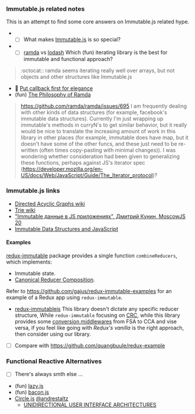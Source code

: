 ### Immutable.js related notes
This is an attempt to find some core answers on Immutable.js related hype.
* - [ ]  What makes [Immutable.js](https://facebook.github.io/immutable-js/) is so special?
* - [ ]  [ramda](https://github.com/ramda/ramda) vs [lodash](https://lodash.com/docs#map) Which (fun) iterating library is the best for immutable and functional approach?

> :octocat:: ramda seems iterating really  well over arrays, but not objects and other structures like Immutable.js 

  * :tea: [Put callback first for elegance](http://glebbahmutov.com/blog/put-callback-first-for-elegance/)
  * (fun) [The Philosophy of Ramda](https://github.com/ramda/ramda)
  
> https://github.com/ramda/ramda/issues/695 I am frequently dealing with other kinds of data structures (for example, facebook's immutable data structures). Currently I'm just wrapping up immutable's methods in curryN's to get similar behavior, but it really would be nice to translate the increasing amount of work in this library in other places (for example, immutable does have map, but it doesn't have some of the other funcs, and these just need to be re-written (often times copy-pasting with minimal changes)). I was wondering whether consideration had been given to generalizing these functions, perhaps against JS's iterator spec (https://developer.mozilla.org/en-US/docs/Web/JavaScript/Guide/The_Iterator_protocol)?  


### Immutable.js links

* [Directed Acyclic Graphs wiki](https://en.wikipedia.org/wiki/Directed_acyclic_graph) 
* [Trie wiki](https://en.wikipedia.org/wiki/Trie) 
* ["Immutable данные в JS приложениях", Дмитрий Кунин, MoscowJS 20](http://www.slideshare.net/moscowjs/immutable-js-moscowjs-20) 
* [Immutable Data Structures and JavaScript](http://jlongster.com/Using-Immutable-Data-Structures-in-JavaScript)

#### Examples
[redux-immutable](https://github.com/gajus/redux-immutable) package provides a single function `combineReducers`, which implements:

* Immutable state.
* [Canonical Reducer Composition](https://github.com/gajus/canonical-reducer-composition).

Refer to https://github.com/gajus/redux-immutable-examples for an example of a Redux app using `redux-immutable`.

* [redux-immutablejs](https://github.com/indexiatech/redux-immutablejs) This library doesn't dictate any specific reducer structure, While `redux-immutable` focusing on [CRC](https://github.com/gajus/canonical-reducer-composition), while this library provides some [conversion middlewares](https://github.com/gajus/redux-immutable/issues/3) from FSA to CCA and vise versa, if you feel like going with _Redux's vanilla_ is the right approach, then consider using our library.

- [ ] Compare with https://github.com/quangbuule/redux-example


### Functional Reactive Alternatives
- [ ] There's always smth else ...
* (fun) [lazy.js](http://danieltao.com/lazy.js/)
* (fun) [bacon.js](https://github.com/baconjs/bacon.js)
* [Circle.js](http://cycle.js.org/) [@andrestaltz](https://twitter.com/andrestaltz)
  * [UNIDIRECTIONAL USER INTERFACE ARCHITECTURES](http://staltz.com/unidirectional-user-interface-architectures.html)
   



